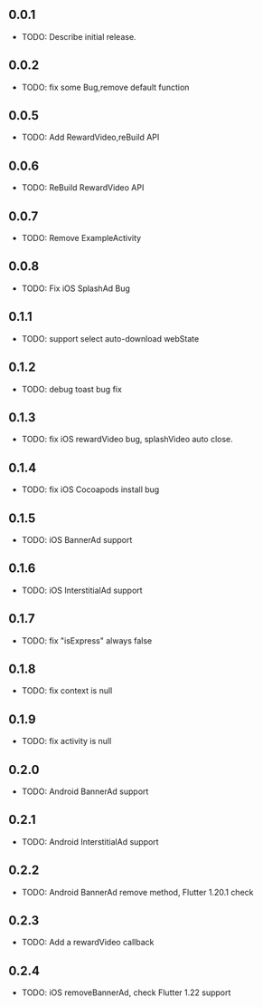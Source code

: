 ## 0.0.1

* TODO: Describe initial release.

## 0.0.2

* TODO: fix some Bug,remove default function


## 0.0.5

* TODO: Add RewardVideo,reBuild API

## 0.0.6

* TODO: ReBuild RewardVideo API

## 0.0.7

* TODO: Remove ExampleActivity

## 0.0.8

* TODO: Fix iOS SplashAd Bug

## 0.1.1

* TODO: support select auto-download webState

## 0.1.2

* TODO: debug toast bug fix

## 0.1.3

* TODO: fix iOS rewardVideo bug, splashVideo auto close.

## 0.1.4

* TODO: fix iOS Cocoapods install bug

## 0.1.5

* TODO: iOS BannerAd support

## 0.1.6

* TODO: iOS InterstitialAd support

## 0.1.7

* TODO: fix "isExpress" always false

## 0.1.8

* TODO: fix context is null

## 0.1.9

* TODO: fix activity is null

## 0.2.0

* TODO: Android BannerAd support

## 0.2.1

* TODO: Android InterstitialAd support

## 0.2.2

* TODO: Android BannerAd remove method, Flutter 1.20.1 check

## 0.2.3

* TODO: Add a rewardVideo callback

## 0.2.4

* TODO: iOS removeBannerAd, check Flutter 1.22 support

